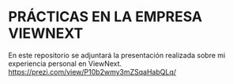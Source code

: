 # PRÁCTICAS EN LA EMPRESA VIEWNEXT

En este repositorio se adjuntará la presentación realizada sobre mi experiencia personal en ViewNext.
https://prezi.com/view/P10b2wmy3mZSqaHabQLq/
